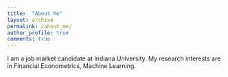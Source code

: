 ```yaml
---
title:  "About Me"
layout: archive
permalink: /about_me/
author_profile: true
comments: true
---
```


I am a job market candidate at Indiana University. 
My research interests are in Financial Econometrics, Machine Learning.
